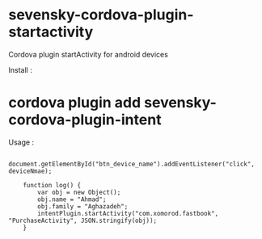 # sevensky-cordova-plugin-startactivity
Cordova plugin startActivity for android devices

Install :

 # cordova plugin add sevensky-cordova-plugin-intent

Usage :


        document.getElementById("btn_device_name").addEventListener("click", deviceNmae);

        function log() {
            var obj = new Object();
            obj.name = "Ahmad";
            obj.family = "Aghazadeh";
            intentPlugin.startActivity("com.xomorod.fastbook", "PurchaseActivity", JSON.stringify(obj));
        }
